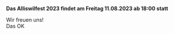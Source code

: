 **Das Alliswilfest 2023 findet am Freitag 11.08.2023 ab 18:00 statt <br>**

Wir freuen uns!<br>
Das OK


